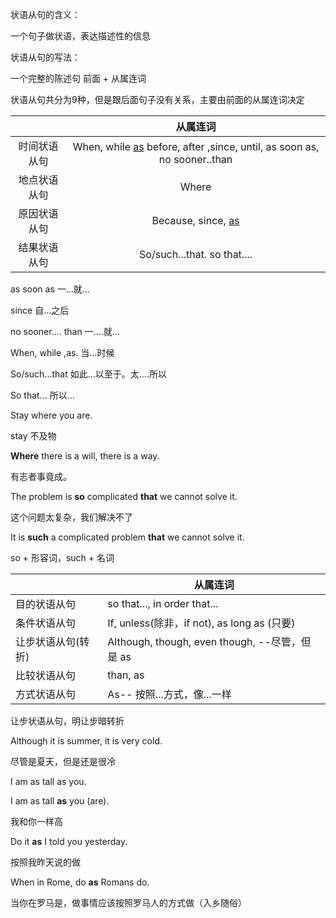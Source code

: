 状语从句的含义：

一个句子做状语，表达描述性的信息

状语从句的写法：

一个完整的陈述句 前面 + 从属连词

状语从句共分为9种，但是跟后面句子没有关系，主要由前面的从属连词决定

|              |                           从属连词                           |
| :----------: | :----------------------------------------------------------: |
| 时间状语从句 | When, while <u>as</u>              before, after ,since, until, as soon as, no sooner..than |
| 地点状语从句 |                            Where                             |
| 原因状语从句 |                  Because, since, <u>as</u>                   |
| 结果状语从句 |                So/such...that.   so that....                 |

as soon as 一...就...

since 自...之后

no sooner.... than 一....就...

When, while ,as. 当...时候

So/such...that 如此...以至于。太....所以

So that... 所以...



Stay where you are.

stay 不及物

**Where** there is a will, there is a way.

有志者事竟成。

The problem is **so** complicated **that** we cannot solve it.

这个问题太复杂，我们解决不了

It is **such** a complicated problem **that** we cannot solve it.

so + 形容词，such + 名词

|                    | 从属连词                                       |
| ------------------ | ---------------------------------------------- |
| 目的状语从句       | so that..., in order that...                   |
| 条件状语从句       | If, unless(除非，if not), as long as (只要)    |
| 让步状语从句(转折) | Although, though, even though, --尽管，但是 as |
| 比较状语从句       | than, as                                       |
| 方式状语从句       | As-- 按照...方式，像...一样                    |

让步状语从句，明让步暗转折

Although it is summer, it is very cold.

尽管是夏天，但是还是很冷



I am as tall as you.

I am as tall **as** you (are).

我和你一样高



Do it **as** I told you yesterday.

按照我昨天说的做

When in Rome, do **as** Romans do.

当你在罗马是，做事情应该按照罗马人的方式做（入乡随俗） 